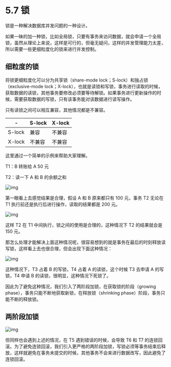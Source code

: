 # 5.7 锁

锁是一种解决数据库并发问题的一种设计。

如果一昧的加一种锁，比如全局锁，只要有事务来访问数据，就会申请一个全局锁，虽然从理论上来说，这样是可行的，但毫无疑问，这样的并发管理能力太差，所以需要一些更细粒度化的锁来进行并发控制。

## 细粒度的锁

将锁更细粒度化可以分为共享锁（share-mode lock；S-lock）和独占锁（exclusive-mode lock；X-lock），也就是读锁和写锁，事务进行读取的时候，获取数据的读锁，其他事务要修改必须要等待解锁。如果事务进行更新操作的时候，需要获取数据的写锁，只有该事务能对该数据进行读写操作。

只有读锁之间可以相互兼容，其他情况都是不兼容。

  |  - | S-lock | X-lock |
  | -- | ------ | ------ |
  |S-lock|兼容   |不兼容  |
  |X-lock|不兼容 |不兼容  |

这里通过一个简单的示例来帮助大家理解。

T1：B 转账给 A 50 元

T2：读一下 A 和 B 的余额之和

![img](https://obbusiness-private.oss-cn-shanghai.aliyuncs.com/doc/img/kernel-quickstart/V1.0.0/zh-CN/5.transaction-engine/8.lock-02.png)

第一眼看上去感觉结果是合理，假设 A 和 B 原来都只有 100 元，事务 T2 无论在 T1 执行前还是执行后进行操作，读取的结果都是 200 元。

![img](https://obbusiness-private.oss-cn-shanghai.aliyuncs.com/doc/img/kernel-quickstart/V1.0.0/zh-CN/5.transaction-engine/8.lock-03.png)

这样 T2 在 T1 中间执行，锁之间的使用是合理的，这种情况下 T2 的结果就会是 150 元。

那怎么处理才能解决上面这种情况呢，很容易想到的就是事务在最后的时刻释放读写锁，这样看上去也很合理，但会出现下面这种情况：

![img](https://obbusiness-private.oss-cn-shanghai.aliyuncs.com/doc/img/kernel-quickstart/V1.0.0/zh-CN/5.transaction-engine/8.lock-04.png)

这种情况下，T3 占着 B 的写锁，T4 占着 A 的读锁，这个时候 T3 去申请 A 的写锁，T4 申请 B 的读锁，很明显，这种情况下死锁了。

因此为了避免这种情况，我们引入了两阶段加锁，在获取锁的阶段（growing phase），事务只能不断地获取新锁，在释放锁（shrinking phase）阶段，事务只能不断的释放锁。

## 两阶段加锁

![img](https://obbusiness-private.oss-cn-shanghai.aliyuncs.com/doc/img/kernel-quickstart/V1.0.0/zh-CN/5.transaction-engine/8.lock-05.png)

但同样也会遇到上述的情况，在 T5 遇到错误的时候，会导致 T6 和 T7 的连锁回滚。为了避免连锁回滚，我们引入更严格的两阶段加锁，写锁必须等事务结束后释放，这样就避免在事务未提交的时候，其他事务不会来进行数据改写，因此避免了连锁回滚。
